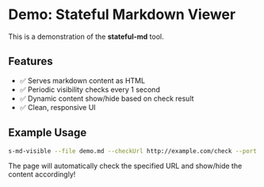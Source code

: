 # Demo: Stateful Markdown Viewer

This is a demonstration of the **stateful-md** tool.

## Features

- ✅ Serves markdown content as HTML
- ✅ Periodic visibility checks every 1 second
- ✅ Dynamic content show/hide based on check result
- ✅ Clean, responsive UI

## Example Usage

```bash
s-md-visible --file demo.md --checkUrl http://example.com/check --port 8080
```

The page will automatically check the specified URL and show/hide the content accordingly!
